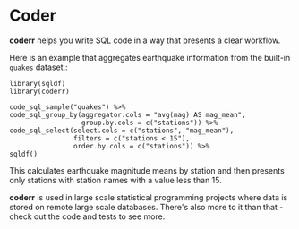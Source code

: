 # Coder

**coderr** helps you write SQL code in a way that presents a clear workflow.

Here is an example that aggregates earthquake information from the built-in
`quakes` dataset.:

    library(sqldf)
    library(coderr)

    code_sql_sample("quakes") %>%
    code_sql_group_by(aggregator.cols = "avg(mag) AS mag_mean",
                      group.by.cols = c("stations")) %>%
    code_sql_select(select.cols = c("stations", "mag_mean"),
                    filters = c("stations < 15"),
                    order.by.cols = c("stations")) %>%
    sqldf()

This calculates earthquake magnitude means by station and then presents only stations with station names with a value less than 15.

**coderr** is used in large scale statistical programming projects where data is stored on remote large scale databases. There's also more to it than that - check out the code and tests to see more.
